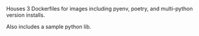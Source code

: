 Houses 3 Dockerfiles for images including pyenv, poetry, and multi-python version installs.

Also includes a sample python lib.
